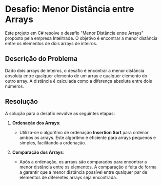 # Desafio: Menor Distância entre Arrays

Este projeto em C# resolve o desafio "Menor Distância entre Arrays" proposto pela empresa Intelitrade. O objetivo é encontrar a menor distância entre os elementos de dois arrays de inteiros.

## Descrição do Problema

Dado dois arrays de inteiros, o desafio é encontrar a menor distância absoluta entre qualquer elemento de um array e qualquer elemento do outro array. A distância é calculada como a diferença absoluta entre dois números.

## Resolução

A solução para o desafio envolve as seguintes etapas:

1. **Ordenação dos Arrays**:
   - Utiliza-se o algoritmo de ordenação **Insertion Sort** para ordenar ambos os arrays. Este algoritmo é eficiente para arrays pequenos e simples, facilitando a ordenação.

2. **Comparação dos Arrays**:
   - Após a ordenação, os arrays são comparados para encontrar a menor distância entre os elementos. A comparação é feita de forma a garantir que a menor distância possível entre qualquer par de elementos de diferentes arrays seja encontrada.

